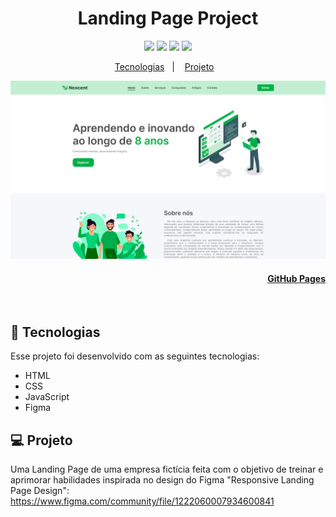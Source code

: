 <h1 align="center">Landing Page Project</h1>

<p align="center">
  <a alt="HTML5">
    <img src="https://img.shields.io/badge/HTML5-E34F26?logo=html5&logoColor=fff&style=flat-square" />
  </a>
  <a alt="CSS3">
    <img src="https://img.shields.io/badge/CSS3-1572B6?logo=css3&logoColor=fff&style=flat-square" />
  </a>
  <a alt="Javascript">
    <img src="https://img.shields.io/badge/JavaScript-F7DF1E?logo=javascript&logoColor=000&style=flat-square" />
  </a>
  <a alt="Figma">
     <img src="https://img.shields.io/badge/Figma-F24E1E?style=for-the-badge&logo=figma&logoColor=white&style=flat-square" />
  </a>
</p>

<p align="center">
  <a href="#-tecnologias">Tecnologias</a>&nbsp;&nbsp;&nbsp;|&nbsp;&nbsp;&nbsp;
  <a href="#-projeto">Projeto</a>&nbsp;&nbsp;&nbsp;
</p>

<p align="center">
  <img alt="Imagem do projeto." src=".github/LandingPage.gif">
</p>
<h4 align="right">
  
  [GitHub Pages](https://gabrielcenteiofreitas.github.io/Landing-Page-Project/)
</h4>
<br>


## 🚀 Tecnologias

Esse projeto foi desenvolvido com as seguintes tecnologias:

- HTML
- CSS
- JavaScript
- Figma


## 💻 Projeto

Uma Landing Page de uma empresa fictícia feita com o objetivo de treinar e aprimorar habilidades inspirada no design do Figma "Responsive Landing Page Design": https://www.figma.com/community/file/1222060007934600841
